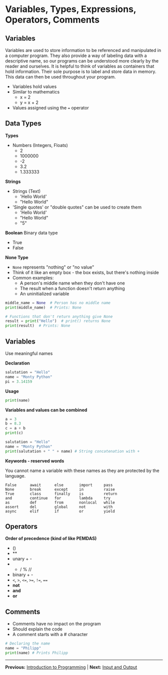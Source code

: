 # Variables, Types, Expressions, Operators, Comments

## Variables

Variables are used to store information to be referenced and manipulated in a computer program. They also provide a way of labeling data with a descriptive name, so our programs can be understood more clearly by the reader and ourselves. It is helpful to think of variables as containers that hold information. Their sole purpose is to label and store data in memory. This data can then be used throughout your program.

- Variables hold values
- Similar to mathematics
  - x = 2
  - y = x + 2
- Values assigned using the `=` operator

## Data Types

**Types**

- Numbers (Integers, Floats)
  - 2
  - 1000000
  - -2
  - 3.2
  - 1.333333

**Strings**

- Strings (Text)
  - 'Hello World'
  - "Hello World"
- 'Single quotes' or "double quotes" can be used to create them
  - 'Hello World'
  - "Hello World"
  - "5"

**Boolean**
Binary data type

- True
- False

**None Type**

- `None` represents "nothing" or "no value"
- Think of it like an empty box - the box exists, but there's nothing inside
- Common examples:
  - A person's middle name when they don't have one
  - The result when a function doesn't return anything
  - An uninitialized variable

```python
middle_name = None  # Person has no middle name
print(middle_name)  # Prints: None

# Functions that don't return anything give None
result = print("Hello")  # print() returns None
print(result)  # Prints: None
```

## Variables

Use meaningful names

**Declaration**

```python
salutation = "Hello"
name = "Monty Python"
pi = 3.14159
```

**Usage**

```python
print(name)
```

**Variables and values can be combined**

```python
a = 3
b = 8.3
c = a + b
print(c)

salutation = "Hello"
name = "Monty Python"
print(salutation + " " + name) # String concatenation with +
```

**Keywords - reserved words**

You cannot name a variable with these names as they are protected by the language.

```
False      await      else       import     pass
None       break      except     in         raise
True       class      finally    is         return
and        continue   for        lambda     try
as         def        from       nonlocal   while
assert     del        global     not        with
async      elif       if         or         yield
```

## Operators

**Order of precedence (kind of like PEMDAS)**

- ()
- \*\*
- unary + -
- - / % //
- binary + -
- `<`, `>`, `<=`, `>=`, `!=`, `==`
- **not**
- **and**
- **or**

## Comments

- Comments have no impact on the program
- Should explain the code
- A comment starts with a # character

```python
# Declaring the name
name = "Philipp"
print(name) # Prints Philipp
```

______________________________________________________________________

**Previous:** [Introduction to Programming](02_introduction_to_programming.md) | **Next:** [Input and Output](03_02_input_and_output.md)

